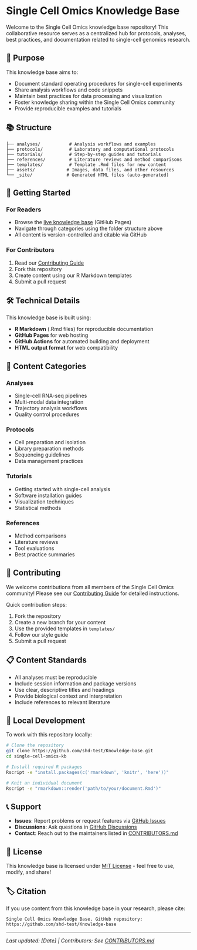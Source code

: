 # Single Cell Omics Knowledge Base

Welcome to the Single Cell Omics knowledge base repository! This collaborative resource serves as a centralized hub for protocols, analyses, best practices, and documentation related to single-cell genomics research.

## 🧬 Purpose

This knowledge base aims to:
- Document standard operating procedures for single-cell experiments
- Share analysis workflows and code snippets
- Maintain best practices for data processing and visualization
- Foster knowledge sharing within the Single Cell Omics community
- Provide reproducible examples and tutorials

## 📚 Structure

```
├── analyses/           # Analysis workflows and examples
├── protocols/          # Laboratory and computational protocols  
├── tutorials/          # Step-by-step guides and tutorials
├── references/         # Literature reviews and method comparisons
├── templates/          # Template .Rmd files for new content
├── assets/            # Images, data files, and other resources
└── _site/             # Generated HTML files (auto-generated)
```

## 🚀 Getting Started

### For Readers
- Browse the [live knowledge base](https://your-org.github.io/single-cell-omics-kb) (GitHub Pages)
- Navigate through categories using the folder structure above
- All content is version-controlled and citable via GitHub

### For Contributors
1. Read our [Contributing Guide](CONTRIBUTING.md)
2. Fork this repository
3. Create content using our R Markdown templates
4. Submit a pull request

## 🛠️ Technical Details

This knowledge base is built using:
- **R Markdown** (.Rmd files) for reproducible documentation
- **GitHub Pages** for web hosting
- **GitHub Actions** for automated building and deployment
- **HTML output format** for web compatibility

## 📝 Content Categories

### Analyses
- Single-cell RNA-seq pipelines
- Multi-modal data integration
- Trajectory analysis workflows
- Quality control procedures

### Protocols
- Cell preparation and isolation
- Library preparation methods
- Sequencing guidelines
- Data management practices

### Tutorials
- Getting started with single-cell analysis
- Software installation guides
- Visualization techniques
- Statistical methods

### References
- Method comparisons
- Literature reviews
- Tool evaluations
- Best practice summaries

## 🤝 Contributing

We welcome contributions from all members of the Single Cell Omics community! Please see our [Contributing Guide](CONTRIBUTING.md) for detailed instructions.

Quick contribution steps:
1. Fork the repository
2. Create a new branch for your content
3. Use the provided templates in `templates/`
4. Follow our style guide
5. Submit a pull request

## 📋 Content Standards

- All analyses must be reproducible
- Include session information and package versions
- Use clear, descriptive titles and headings
- Provide biological context and interpretation
- Include references to relevant literature

## 🔧 Local Development

To work with this repository locally:

```bash
# Clone the repository
git clone https://github.com/shd-test/Knowledge-base.git
cd single-cell-omics-kb

# Install required R packages
Rscript -e "install.packages(c('rmarkdown', 'knitr', 'here'))"

# Knit an individual document
Rscript -e "rmarkdown::render('path/to/your/document.Rmd')"
```

## 📞 Support

- **Issues**: Report problems or request features via [GitHub Issues](https://github.com/shd-test/Knowledge-base/issues)
- **Discussions**: Ask questions in [GitHub Discussions](https://github.com/shd-test/Knowledge-base/discussions)
- **Contact**: Reach out to the maintainers listed in [CONTRIBUTORS.md](CONTRIBUTORS.md)

## 📄 License

This knowledge base is licensed under [MIT License](LICENSE) - feel free to use, modify, and share!

## 🏷️ Citation

If you use content from this knowledge base in your research, please cite:

```
Single Cell Omics Knowledge Base. GitHub repository: 
https://github.com/shd-test/Knowledge-base
```

---

*Last updated: [Date] | Contributors: See [CONTRIBUTORS.md](CONTRIBUTORS.md)*
